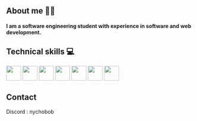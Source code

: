 ## About me 🙋‍♂️
#### I am a software engineering student with experience in software and web development.

## Technical skills 💻
<img src="https://github.com/nychobob/nychobob/assets/47119027/4686b5d8-5fe9-4912-910c-820f32d9b39a" width="40" height="40"/>
<img src="https://github.com/nychobob/nychobob/assets/47119027/d95e8c3d-6cd2-4610-8ded-e993134c20e0" width="40" height="40"/>
<img src="https://github.com/nychobob/nychobob/assets/47119027/0b1116d0-ef81-49d4-b661-269f7cd91871" width="40" height="40"/>
<img src="https://github.com/nychobob/nychobob/assets/47119027/e607eaf6-d0fe-4295-84a9-879637a2b63f" width="40" height="40"/>
<img src="https://github.com/nychobob/nychobob/assets/47119027/28085ed2-215b-4b52-9b03-72fa50c1aa82" width="40" height="40"/>
<img src="https://github.com/nychobob/nychobob/assets/47119027/223624d6-fae2-4156-b7be-f147b350ba0f" width="40" height="40"/>
<img src="https://github.com/nychobob/nychobob/assets/47119027/c7371880-9fce-4d34-9ea3-f082516662a5" width="40" height="40"/>

## Contact
Discord : nychobob


